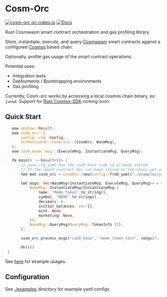 # Cosm-Orc

[![cosm-orc on crates.io](https://img.shields.io/crates/v/cosm-orc.svg)](https://crates.io/crates/cosm-orc) [![Docs](https://docs.rs/cosm-orc/badge.svg)](https://docs.rs/cosm-orc)

Rust Cosmwasm smart contract orchestration and gas profiling library.

Store, instantiate, execute, and query [Cosmwasm](https://github.com/CosmWasm/cosmwasm) smart contracts against a configured [Cosmos](https://github.com/cosmos/cosmos-sdk) based chain. 

Optionally, profile gas usage of the smart contract operations.

Potential uses:
* Integration tests
* Deployments / Bootstrapping environments
* Gas profiling

Currently, Cosm-orc works by accessing a local cosmos chain binary, ex: `junod`. Support for [Rust Cosmos-SDK](https://github.com/cosmos/cosmos-rust/tree/main/cosmrs) coming soon.

## Quick Start
 ```rust
    use anyhow::Result;
    use cosm_orc::{
        config::cfg::Config,
        orchestrator::cosm_orc::{CosmOrc, WasmMsg},
    };
    use cw20_base::msg::{ExecuteMsg, InstantiateMsg, QueryMsg};

    fn main() -> Result<()> {
        // juno_cfg.yaml has the cw20_base code_id already stored
        // If the smart contract has not been stored on the chain yet use: `cosm_orc::store_contracts()`
        let mut cosm_orc = CosmOrc::new(Config::from_yaml("./examples/juno_local.yaml")?);

        let msgs: Vec<WasmMsg<InstantiateMsg, ExecuteMsg, QueryMsg>> = vec![
            WasmMsg::InstantiateMsg(InstantiateMsg {
                name: "Meme Token".to_string(),
                symbol: "MEME".to_string(),
                decimals: 6,
                initial_balances: vec![],
                mint: None,
                marketing: None,
            }),
            WasmMsg::QueryMsg(QueryMsg::TokenInfo {}),
        ];

        cosm_orc.process_msgs("cw20_base", "meme_token_test", &msgs)?;

        Ok(())
  }
```

See [here](https://github.com/de-husk/cosm-orc-examples) for example usages.


## Configuration


See [./examples](./examples/) directory for example yaml configs.

